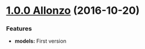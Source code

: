 <a name="1.0.0"></a>

# [1.0.0 Allonzo](https://github.com/CodeCorico/allons-y-models/releases/tag/1.0.0) (2016-10-20)


### Features

* **models:** First version

